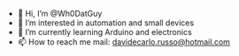 - 👋 Hi, I’m @Wh0DatGuy
- 👀 I’m interested in automation and small devices
- 🌱 I’m currently learning Arduino and electronics
- 📫 How to reach me mail: davidecarlo.russo@hotmail.com

<!---
Wh0DatGuy/Wh0DatGuy is a ✨ special ✨ repository because its `README.md` (this file) appears on your GitHub profile.
You can click the Preview link to take a look at your changes.
--->
